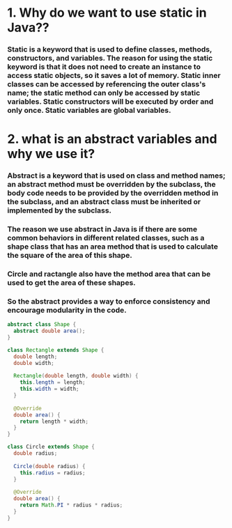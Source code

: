 # 1. Why do we want to use static in Java??
### Static is a keyword that is used to define classes, methods, constructors, and variables. The reason for using the static keyword is that it does not need to create an instance to access static objects, so it saves a lot of memory. Static inner classes can be accessed by referencing the outer class's name; the static method can only be accessed by static variables. Static constructors will be executed by order and only once. Static variables are global variables.
# 2. what is an abstract variables and why we use it?
### Abstract is a keyword that is used on class and method names; an abstract method must be overridden by the subclass, the body code needs to be provided by the overridden method in the subclass, and an abstract class must be inherited or implemented by the subclass.
### The reason we use abstract in Java is if there are some common behaviors in different related classes, such as a shape class that has an area method that is used to calculate the square of the area of this shape.
### Circle and ractangle also have the method area that can be used to get the area of these shapes.
### So the abstract provides a way to enforce consistency and encourage modularity in the code.
```java
abstract class Shape {
  abstract double area();
}

class Rectangle extends Shape {
  double length;
  double width;
  
  Rectangle(double length, double width) {
    this.length = length;
    this.width = width;
  }
  
  @Override
  double area() {
    return length * width;
  }
}

class Circle extends Shape {
  double radius;
  
  Circle(double radius) {
    this.radius = radius;
  }
  
  @Override
  double area() {
    return Math.PI * radius * radius;
  }
}
```
